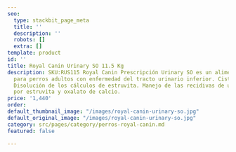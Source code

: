```yaml
---
seo:
  type: stackbit_page_meta
  title: ''
  description: ''
  robots: []
  extra: []
template: product
id: ''
title: Royal Canin Urinary SO 11.5 Kg
description: SKU:RUS115 Royal Canin Prescripción Urinary SO es un alimento seco diseñado
  para perros adultos con enfermedad del tracto urinario inferior. Cistitis bacteriana.
  Disolución de los cálculos de estruvita. Manejo de las recidivas de urolitiasis
  por estruvita y oxalato de calcio.
price: '1,440'
order: 
default_thumbnail_image: "/images/royal-canin-urinary-so.jpg"
default_original_image: "/images/royal-canin-urinary-so.jpg"
category: src/pages/category/perros-royal-canin.md
featured: false

---
```

